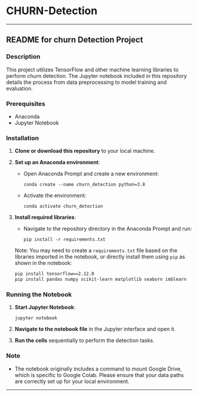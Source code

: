 # CHURN-Detection
---

## README for churn Detection Project

### Description
This project utilizes TensorFlow and other machine learning libraries to perform churn detection. The Jupyter notebook included in this repository details the process from data preprocessing to model training and evaluation.

### Prerequisites
- Anaconda
- Jupyter Notebook

### Installation
1. **Clone or download this repository** to your local machine.

2. **Set up an Anaconda environment**:
   - Open Anaconda Prompt and create a new environment:
     ```
     conda create --name churn_detection python=3.8
     ```
   - Activate the environment:
     ```
     conda activate churn_detection
     ```

3. **Install required libraries**:
   - Navigate to the repository directory in the Anaconda Prompt and run:
     ```
     pip install -r requirements.txt
     ```

   Note: You may need to create a `requirements.txt` file based on the libraries imported in the notebook, or directly install them using `pip` as shown in the notebook:
   ```bash
   pip install tensorflow==2.12.0
   pip install pandas numpy scikit-learn matplotlib seaborn imblearn
   ```

### Running the Notebook
1. **Start Jupyter Notebook**:
   ```
   jupyter notebook
   ```

2. **Navigate to the notebook file** in the Jupyter interface and open it.

3. **Run the cells** sequentially to perform the detection tasks.

### Note
- The notebook originally includes a command to mount Google Drive, which is specific to Google Colab. Please ensure that your data paths are correctly set up for your local environment.

---
